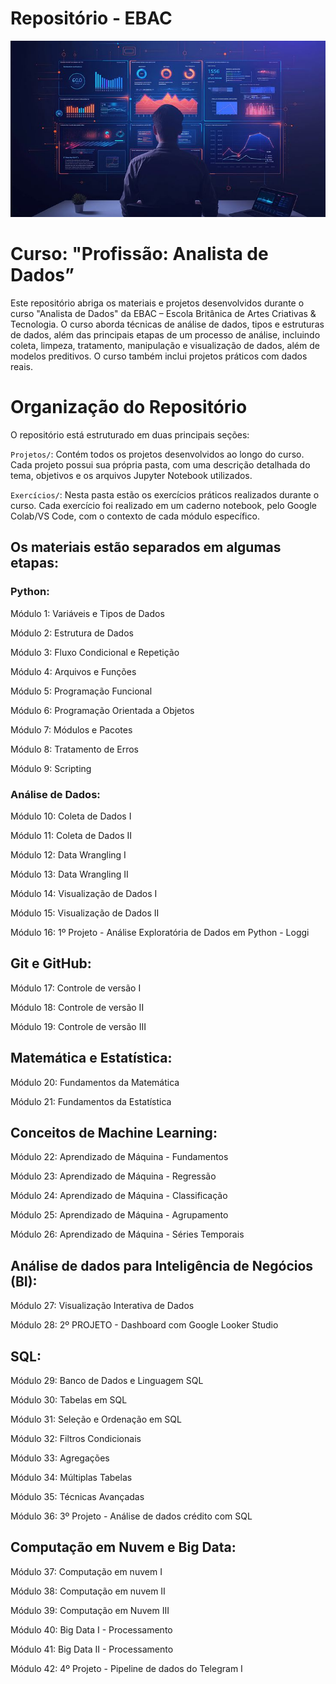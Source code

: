# Repositório - EBAC

<p align="center">
  <img src="Analyst Dashboard Interface.jpeg" alt="Banner">
</p>

# Curso: "Profissão: Analista de Dados”

Este repositório abriga os materiais e projetos desenvolvidos durante o curso "Analista de Dados" da EBAC – Escola Britânica de Artes Criativas & Tecnologia. O curso aborda técnicas de análise de dados, tipos e estruturas de dados, além das principais etapas de um processo de análise, incluindo coleta, limpeza, tratamento, manipulação e visualização de dados, além de modelos preditivos. O curso também inclui projetos práticos com dados reais.

# Organização do Repositório

O repositório está estruturado em duas principais seções:

```Projetos/```: Contém todos os projetos desenvolvidos ao longo do curso. Cada projeto possui sua própria pasta, com uma descrição detalhada do tema, objetivos e os arquivos Jupyter Notebook utilizados.

```Exercícios/```: Nesta pasta estão os exercícios práticos realizados durante o curso. Cada exercício foi realizado em um caderno notebook, pelo Google Colab/VS Code, com o contexto de cada módulo específico.

## Os materiais estão separados em algumas etapas:

### Python:

Módulo 1: Variáveis e Tipos de Dados

Módulo 2: Estrutura de Dados

Módulo 3: Fluxo Condicional e Repetição

Módulo 4: Arquivos e Funções

Módulo 5: Programação Funcional

Módulo 6: Programação Orientada a Objetos

Módulo 7: Módulos e Pacotes

Módulo 8: Tratamento de Erros

Módulo 9: Scripting

### Análise de Dados:

Módulo 10: Coleta de Dados I

Módulo 11: Coleta de Dados II

Módulo 12: Data Wrangling I 

Módulo 13: Data Wrangling II 

Módulo 14: Visualização de Dados I

Módulo 15: Visualização de Dados II

Módulo 16: 1º Projeto - Análise Exploratória de Dados em Python - Loggi 

## Git e GitHub:

Módulo 17: Controle de versão I

Módulo 18: Controle de versão II

Módulo 19: Controle de versão III

## Matemática e Estatística:

Módulo 20: Fundamentos da Matemática

Módulo 21: Fundamentos da Estatística

## Conceitos de Machine Learning:

Módulo 22: Aprendizado de Máquina - Fundamentos

Módulo 23: Aprendizado de Máquina - Regressão

Módulo 24: Aprendizado de Máquina - Classificação

Módulo 25: Aprendizado de Máquina - Agrupamento

Módulo 26: Aprendizado de Máquina - Séries Temporais

## Análise de dados para Inteligência de Negócios (BI):

Módulo 27: Visualização Interativa de Dados

Módulo 28: 2º PROJETO - Dashboard com Google Looker Studio

## SQL:

Módulo 29: Banco de Dados e Linguagem SQL

Módulo 30: Tabelas em SQL

Módulo 31: Seleção e Ordenação em SQL

Módulo 32: Filtros Condicionais

Módulo 33: Agregações

Módulo 34: Múltiplas Tabelas

Módulo 35: Técnicas Avançadas

Módulo 36: 3º Projeto - Análise de dados crédito com SQL

## Computação em Nuvem e Big Data:

Módulo 37: Computação em nuvem I

Módulo 38: Computação em nuvem II

Módulo 39: Computação em Nuvem III

Módulo 40: Big Data I - Processamento

Módulo 41: Big Data II - Processamento

Módulo 42: 4º Projeto - Pipeline de dados do Telegram I

